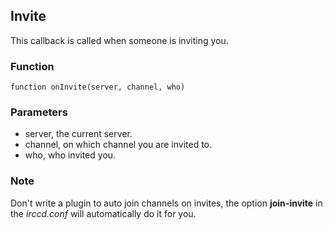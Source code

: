 ## Invite

This callback is called when someone is inviting you.

### Function

	function onInvite(server, channel, who)

### Parameters

* server, the current server.
* channel, on which channel you are invited to.
* who, who invited you.

### Note

Don't write a plugin to auto join channels on invites, the option
**join-invite** in the *irccd.conf* will automatically do it for you.

<!--- vim: set syntax=mkd: -->
